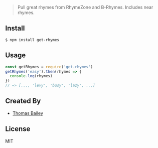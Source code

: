 > Pull great rhymes from RhymeZone and B-Rhymes. Includes near rhymes.

## Install

```console
$ npm install get-rhymes
```

## Usage

```js
const getRhymes = require('get-rhymes')
getRhymes('easy').then(rhymes => {
  console.log(rhymes)
})
// => [..., 'levy', 'busy', 'lazy', ...]
```

## Created By

* [Thomas Bailey](https://github.com/noise-machines)

## License

MIT
